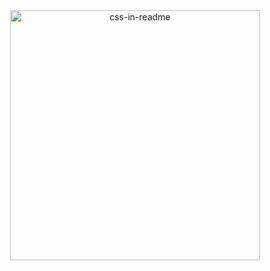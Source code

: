 <div align="center">
    <img src="https://htmlpreview.github.io/?https://github.com/Ak1yamaKiyoshi/Ak1yamaKiyoshi/blob/main/page.html" width="400" height="400" alt="css-in-readme">
</div>

